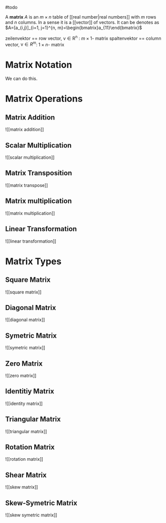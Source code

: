 #todo 

A **matrix** $A$ is an $m\times n$ table of [[real number|real numbers]] with $m$ rows and $n$ columns. In a sense it is a [[vector]] of vectors. It can be denotes as $A=[a_{i,j}]_{i=1, j=1}^{n, m}=\begin{bmatrix}a_{11}\end{bmatrix}$


zeilenvektor ==  row vector, $\mathrm{v \in R^n}$ : $m \times 1$- matrix
spaltenvektor == column vector, $\mathrm{v} \in R^m$: $1 \times n$- matrix

# Matrix Notation

We can do this.

# Matrix Operations

## Matrix Addition
![[matrix addition]]

## Scalar Multiplication
![[scalar multiplication]]

## Matrix Transposition
![[matrix transpose]]

## Matrix multiplication
![[matrix multiplication]]

## Linear Transformation
![[linear transformation]]



# Matrix Types

## Square Matrix
![[square matrix]]

## Diagonal Matrix
![[diagonal matrix]]

## Symetric Matrix
![[symetric matrix]]

## Zero Matrix
![[zero matrix]]

## Identitiy Matrix
![[identity matrix]]

## Triangular Matrix
![[triangular matrix]]

## Rotation Matrix
![[rotation matrix]]

## Shear Matrix
![[skew matrix]]

## Skew-Symetric Matrix
![[skew symetric matrix]]

